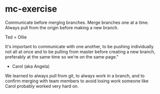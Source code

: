 # mc-exercise

Communicate before merging branches. 
Merge branches one at a time. 
Always pull from the origin before making a new branch.

Ted = Ollie

It's important to communicate with one another, to be pushing individually not all at once and to be pulling from master before creating a new branch, preferably at the same time so we're on the same page."

- Carol (aka Angela)

We learned to always pull from git, to always work in a branch, and to confirm merging with team members to avoid losing work someone like Carol probably worked very hard on.
